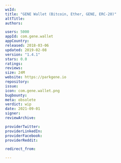 ```yaml
---
wsId: 
title: "GENE Wallet (Bitcoin, Ether, GENE, ERC-20)"
altTitle: 
authors:

users: 5000
appId: com.gene.wallet
appCountry: 
released: 2018-03-06
updated: 2019-02-08
version: "1.4.1"
stars: 0.0
ratings: 
reviews: 
size: 24M
website: https://parkgene.io
repository: 
issue: 
icon: com.gene.wallet.png
bugbounty: 
meta: obsolete
verdict: wip
date: 2021-09-01
signer: 
reviewArchive:

providerTwitter: 
providerLinkedIn: 
providerFacebook: 
providerReddit: 

redirect_from:

---
```


